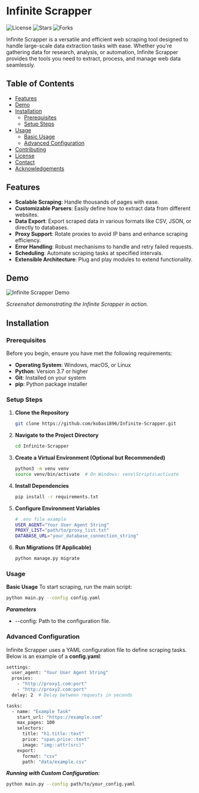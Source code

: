 # Infinite Scrapper

![License](https://img.shields.io/github/license/kobasi896/Infinite-Scrapper)
![Stars](https://img.shields.io/github/stars/kobasi896/Infinite-Scrapper?style=social)
![Forks](https://img.shields.io/github/forks/kobasi896/Infinite-Scrapper?style=social)

Infinite Scrapper is a versatile and efficient web scraping tool designed to handle large-scale data extraction tasks with ease. Whether you're gathering data for research, analysis, or automation, Infinite Scrapper provides the tools you need to extract, process, and manage web data seamlessly.

## Table of Contents

- [Features](#features)
- [Demo](#demo)
- [Installation](#installation)
  - [Prerequisites](#prerequisites)
  - [Setup Steps](#setup-steps)
- [Usage](#usage)
  - [Basic Usage](#basic-usage)
  - [Advanced Configuration](#advanced-configuration)
- [Contributing](#contributing)
- [License](#license)
- [Contact](#contact)
- [Acknowledgements](#acknowledgements)

## Features

- **Scalable Scraping**: Handle thousands of pages with ease.
- **Customizable Parsers**: Easily define how to extract data from different websites.
- **Data Export**: Export scraped data in various formats like CSV, JSON, or directly to databases.
- **Proxy Support**: Rotate proxies to avoid IP bans and enhance scraping efficiency.
- **Error Handling**: Robust mechanisms to handle and retry failed requests.
- **Scheduling**: Automate scraping tasks at specified intervals.
- **Extensible Architecture**: Plug and play modules to extend functionality.

## Demo

![Infinite Scrapper Demo](https://github.com/kobasi896/Infinite-Scrapper/blob/main/demo/demo.gif?raw=true)

*Screenshot demonstrating the Infinite Scrapper in action.*

## Installation

### Prerequisites

Before you begin, ensure you have met the following requirements:

- **Operating System**: Windows, macOS, or Linux
- **Python**: Version 3.7 or higher
- **Git**: Installed on your system
- **pip**: Python package installer

### Setup Steps

1. **Clone the Repository**

   ```bash
   git clone https://github.com/kobasi896/Infinite-Scrapper.git
    ```
2. **Navigate to the Project Directory**  
    ```bash
    cd Infinite-Scrapper
    ```
3. **Create a Virtual Environment (Optional but Recommended)**
    ```bash
    python3 -m venv venv
    source venv/bin/activate  # On Windows: venv\Scripts\activate
    ```
4. **Install Dependencies**
    ```bash
    pip install -r requirements.txt
    ```
5. **Configure Environment Variables**
    ```bash
    # .env file example
    USER_AGENT="Your User Agent String"
    PROXY_LIST="path/to/proxy_list.txt"
    DATABASE_URL="your_database_connection_string"
    ```
6. **Run Migrations (If Applicable)**
    ```bash
    python manage.py migrate
    ```

### Usage
**Basic Usage**
To start scraping, run the main script:
```bash
python main.py --config config.yaml
```

***Parameters***
- --config: Path to the configuration file.

### Advanced Configuration
Infinite Scrapper uses a YAML configuration file to define scraping tasks. Below is an example of a **config.yaml**:
```bash
settings:
  user_agent: "Your User Agent String"
  proxies:
    - "http://proxy1.com:port"
    - "http://proxy2.com:port"
  delay: 2  # Delay between requests in seconds

tasks:
  - name: "Example Task"
    start_url: "https://example.com"
    max_pages: 100
    selectors:
      title: "h1.title::text"
      price: "span.price::text"
      image: "img::attr(src)"
    export:
      format: "csv"
      path: "data/example.csv"
```


***Running with Custom Configuration:***
```bash
python main.py --config path/to/your_config.yaml
```